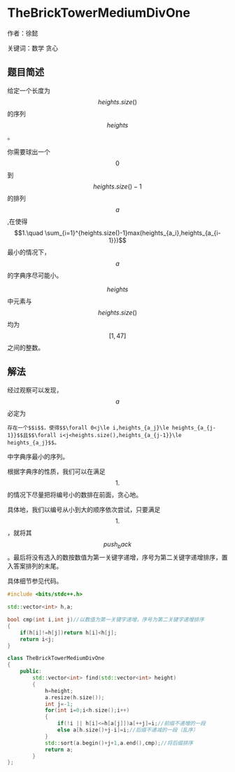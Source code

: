# TheBrickTowerMediumDivOne
作者：徐懿

关键词：数学 贪心 
## 题目简述
给定一个长度为$$heights.size()$$的序列$$heights$$。

你需要球出一个$$0$$到$$heights.size()-1$$的排列$$a$$,在使得$$1.\quad \sum_{i=1}^{heights.size()-1}max(heights_{a_i},heights_{a_{i-1}})$$最小的情况下，$$a$$的字典序尽可能小。 

$$heights$$中元素与$$heights.size()$$均为$$[1,47]$$之间的整数。

## 解法
经过观察可以发现，$$a$$必定为

	存在一个$$i$$，使得$$\forall 0<j\le i,heights_{a_j}\le heights_{a_{j-1}}$$且$$\forall i<j<heights.size(),heights_{a_{j-1}}\le heights_{a_j}$$。

中字典序最小的序列。 

根据字典序的性质，我们可以在满足$$1.$$的情况下尽量把将编号小的数排在前面，贪心地。

具体地，我们以编号从小到大的顺序依次尝试，只要满足$$1.$$，就将其$$push_back$$。最后将没有选入的数按数值为第一关键字递增，序号为第二关键字递增排序，置入答案排列的末尾。 

具体细节参见代码。
```C++
#include <bits/stdc++.h>

std::vector<int> h,a;

bool cmp(int i,int j)//以数值为第一关键字递增，序号为第二关键字递增排序 
{
	if(h[i]!=h[j])return h[i]<h[j];
	return i<j;
}

class TheBrickTowerMediumDivOne
{
	public:
		std::vector<int> find(std::vector<int> height) 
		{
			h=height;
			a.resize(h.size());
			int j=-1;
			for(int i=0;i<h.size();i++)
			{
				if(!i || h[i]<=h[a[j]])a[++j]=i;//前缀不递增的一段 
				else a[h.size()+j-i]=i;//后缀不递减的一段（乱序） 
			}
			std::sort(a.begin()+j+1,a.end(),cmp);//将后缀排序 
			return a;
		}
};
```
